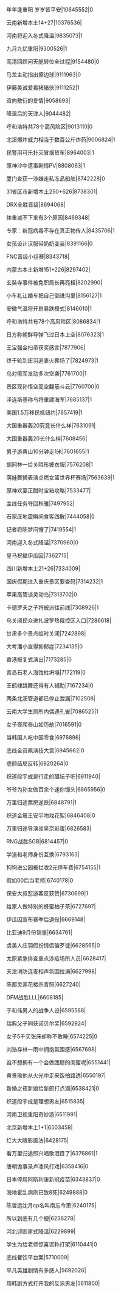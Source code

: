 年年逢重阳 岁岁皆平安|10645552|0

云南新增本土14+27|10376536|

河南将迎入冬式降温|9835073|1

九月九忆重阳|9300526|1

高清回顾问天舱转位全过程|9154480|0

马龙主动指出擦边球|9111963|0

伊藤美诚爱看猪猪侠|9111252|1

双向敷衍的爱情|9058693|

降温后的天津人|9044482|

呼和浩特共78个高风险区|9013110|0

北溪爆炸威力相当于数百公斤炸药|9006824|1

民警用可乐扑灭冒烟货车|8964003|1

原神沙中遗事剧情PV|8808063|1

厦门查获一涉嫌走私冻品船舶|8742228|0

31省区市新增本土250+626|8738301|

DRX全胜晋级|8694068|

体重减不下来有3个原因|8469348|

专家：新冠病毒不存在真正物传人|8435706|1

女孩设计汉服带奶奶变装|8391166|0

FNC晋级小组赛|8343718|

内蒙古本土新增151+226|8297402|

玄奘寺事件被免职局长再亮相|8202990|

小车礼让婚车把自己倒进沟里|8156127|1

安徽气温将开启暴跌模式|8146010|1

呼和浩特共有78个高风险区|8086834|1

日方称朝鲜导弹飞过日本上空|8076323|1

王宝强金扫帚获奖感言|7877906|

终于轮到庄羽追妻火葬场了|7824973|1

乌对俄军发动多次空袭|7761700|1

景区现孙悟空高空翻筋斗云|7760700|0

泽连斯基称乌将重建海军|7685137|1

美国1.5万移民抵纽约|7657419|1

大国重器轰20究竟长什么样|7631091|

大国重器轰20长什么样|7608456|

男子游黄山10分钟走1米|7601655|1

胡同林一给关晓彤披衣服|7576208|1

萌娃舞狮表演点燃女篮世界杯赛场|7563639|1

原神欢宴正酣时宝箱攻略|7533477|

主线任务夺回秋雅|7497952|

石家庄地震瞬间食客四散|7444058|0

记者将陈梦问懵了|7419554|1

河南迎入冬式降温|7370960|0

皇马祝福伊瓜因|7362715|

四川新增本土21+26|7334009|

国庆假期进入重庆景区要查码|7314232|1

苹果高管谈灵动岛|7313702|0

卡德罗夫之子将被派往前线|7308926|1

乌关闭民众进扎波罗热俄控区入口|7286618|

甘肃多个景点临时关闭|7242898|

大考潘小宣得抑郁症|7234135|0

香港报复式演出|7173285|0

青岛石老人海蚀柱坍塌|7172119|0

王鹤棣跳舞还得有人辅助|7167234|0

两条北溪管道都已停止泄漏|7102508|

云南大学生厕所内偶遇孔雀|7086525|1

女子夜爬泰山如历劫|7016591|0

当韩国人吃中国零食|6976896|

底线全员飙演技大赏|6945662|0

虚颜结局反转|6920264|0

炽道段宇成是行走的醋坛子吧|6911940|

爷爷为孙女做百余个迷你馒头|6865956|0

万里归途票房逆跌|6848791|1

炽道金晨王安宇吻戏花絮|6846408|0

万里归途导演谈吴京彩蛋|6826583|

RNG战胜SGB|6814457|0

学渣和老师身份互换|6793163|

狗狗进公园被拦收2元停车费|6754155|1

假如00后当老师|6740178|0

保安大叔怼游客反获赞|6730699|1

给家人做特别的蜂蜜柚子茶|6727697|

伊瓜因宣布赛季后退役|6669148|

比亚迪9月份销量|6634761|

虞美人庄羽假扮情侣骗歹徒|6628565|0

太原紧急排查重点涉疫场所人员|6628417|

天津消防连麦相声氛围拉满|6627998|

陈都灵莲花楼杀青照|6627240|

DFM战胜LLL|6608185|

于和伟男人的战争人设|6595588|

瑞典父子同获诺贝尔奖|6592924|

女子5千买张床却称不敢睡|6574225|0

刘浩存林一雨中拥抱氛围感|6567698|

谁不想拥有一个会做团扇的闺蜜呢|6551441|

黄景瑜他从火光中走来饭拍路透|6550197|

新婚之夜新娘给新郎打点滴|6538421|0

炽道段宇成是理想男友|6515835|

河南卫视重阳奇妙游|6511991|

北京新增本土1+1|6503458|

红大大眼影画法|6428175|

看万里归途即兴唱歌泪目了|6376861|1

唐朝诡事录卢凌风打戏|6358416|0

日本停用阿斯利康新冠疫苗|6343837|0

海地霍乱病例已致8死|6249888|0

陈哲远沈月cp名叫南忘今萧|6240175|

所以到底有几个梗|6238278|

河北迎断崖式降温|6229899|

学生为给老师惊喜谎称打架|6110441|0

底线餐饮平台案|5710009|

平凡英雄剧情有多感人|5692026|

用韩剧方式打开我的反派男友|5611800|

